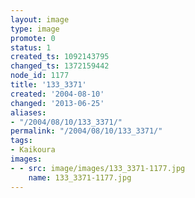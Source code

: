 ```yaml
---
layout: image
type: image
promote: 0
status: 1
created_ts: 1092143795
changed_ts: 1372159442
node_id: 1177
title: '133_3371'
created: '2004-08-10'
changed: '2013-06-25'
aliases:
- "/2004/08/10/133_3371/"
permalink: "/2004/08/10/133_3371/"
tags:
- Kaikoura
images:
- - src: image/images/133_3371-1177.jpg
    name: 133_3371-1177.jpg
---
```


